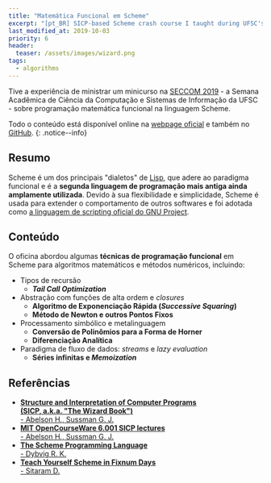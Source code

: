 ```yaml
---
title: "Matemática Funcional em Scheme"
excerpt: "[pt_BR] SICP-based Scheme crash course I taught during UFSC's SECCOM 2019"
last_modified_at: 2019-10-03
priority: 6
header:
  teaser: /assets/images/wizard.png
tags:
  - algorithms
---
```


Tive a experiência de ministrar um minicurso na [SECCOM 2019](https://seccom-ufsc.github.io/) - a Semana Acadêmica de Ciência da Computação e Sistemas de Informação da UFSC - sobre programação matemática funcional na linguagem Scheme.

Todo o conteúdo está disponível online na [webpage oficial](https://baioc.github.io/scheme) e também no [GitHub](https://github.com/baioc/seccom-scheme).
{: .notice--info}


Resumo
----

Scheme é um dos principais "dialetos" de [Lisp](https://en.wikipedia.org/wiki/Lisp_programming_language), que adere ao paradigma funcional e é a **segunda linguagem de programação mais antiga ainda amplamente utilizada**.
Devido à sua flexibilidade e simplicidade, Scheme é usada para extender o comportamento de outros softwares e foi adotada como [a linguagem de scripting oficial do GNU Project](https://www.gnu.org/software/guile/).


Conteúdo
----

O oficina abordou algumas **técnicas de programação funcional** em Scheme para algoritmos matemáticos e métodos numéricos, incluindo:

- Tipos de recursão
  - ***Tail Call Optimization***
- Abstração com funções de alta ordem e *closures*
  - **Algoritmo de Exponenciação Rápida (*Successive Squaring*)**
  - **Método de Newton e outros Pontos Fixos**
- Processamento simbólico e metalinguagem
  - **Conversão de Polinômios para a Forma de Horner**
  - **Diferenciação Analítica**
- Paradigma de fluxo de dados: *streams* e *lazy evaluation*
  - **Séries infinitas e *Memoization***


Referências
----

- [**Structure and Interpretation of Computer Programs <br/> (SICP, a.k.a. "The Wizard Book")** <br/> - Abelson H., Sussman G. J.](https://mitpress.mit.edu/sites/default/files/sicp/full-text/book/book.html)
- [**MIT OpenCourseWare 6.001 SICP lectures** <br/> - Abelson H., Sussman G. J.](https://ocw.mit.edu/courses/electrical-engineering-and-computer-science/6-001-structure-and-interpretation-of-computer-programs-spring-2005/video-lectures/)
- [**The Scheme Programming Language** <br/> - Dybvig R. K.](https://www.scheme.com/tspl4/)
- [**Teach Yourself Scheme in Fixnum Days** <br/> - Sitaram D.](https://ds26gte.github.io/tyscheme/)
